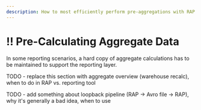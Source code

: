 ```yaml
---
description: How to most efficiently perform pre-aggregations with RAP.
---
```


# !! Pre-Calculating Aggregate Data

In some reporting scenarios, a hard copy of aggregate calculations has to be maintained to support the reporting layer.

TODO - replace this section with aggregate overview \(warehouse recalc\), when to do in RAP vs. reporting tool

TODO - add something about loopback pipeline \(RAP -&gt; Avro file -&gt; RAP\), why it's generally a bad idea, when to use

